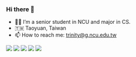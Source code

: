 ### Hi there 👋

- 👩🏻 I’m a senior student in NCU and major in CS. 
- 🇹🇼 Taoyuan, Taiwan
- 📫 How to reach me: trinity@g.ncu.edu.tw

![](https://github-profile-summary-cards.vercel.app/api/cards/profile-details?username=hill0106)
![](https://github-profile-summary-cards.vercel.app/api/cards/stats?username=hill0106)
![](http://github-profile-summary-cards.vercel.app/api/cards/productive-time?username=hill0106&utcOffset=8)
![](http://github-profile-summary-cards.vercel.app/api/cards/repos-per-language?username=hill0106)
![](https://github-profile-summary-cards.vercel.app/api/cards/most-commit-language?username=hill0106)


